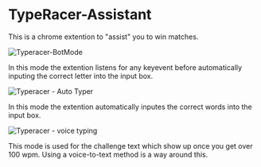 # TypeRacer-Assistant

This is a chrome extention to "assist" you to win matches.

![Typeracer-BotMode](https://user-images.githubusercontent.com/37966672/57112463-23da7580-6d0e-11e9-990b-7f7d8475fabf.gif)



In this mode the extention listens for any keyevent before automatically inputing the correct letter into the input box.


![Typeracer - Auto Typer](https://user-images.githubusercontent.com/37966672/57112473-289f2980-6d0e-11e9-9987-51a0609604b2.gif)



In this mode the extention automatically inputes the correct words into the input box.


![Typeracer - voice typing](https://user-images.githubusercontent.com/37966672/57112466-25a43900-6d0e-11e9-9c8b-0a158f6024ac.gif)



This mode is used for the challenge text which show up once you get over 100 wpm. Using a voice-to-text method is a way around this.

